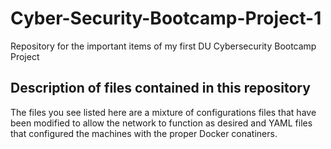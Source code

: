 # Cyber-Security-Bootcamp-Project-1

Repository for the important items of my first DU Cybersecurity Bootcamp Project

## Description of files contained in this repository

The files you see listed here are a mixture of configurations files that have been modified to allow the network to function as desired and 
YAML files that configured the machines with the proper Docker conatiners. 

